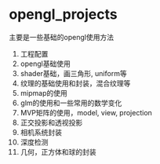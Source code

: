 # opengl_projects
主要是一些基础的opengl使用方法
1. 工程配置
2. opengl基础使用
3. shader基础，画三角形, uniform等
4. 纹理的基础使用和封装，混合纹理等
5. mipmap的使用
6. glm的使用和一些常用的数学变化
7. MVP矩阵的使用，model, view, projection
8. 正交投影和透视投影
9. 相机系统封装
10. 深度检测
11. 几何，正方体和球的封装
